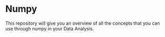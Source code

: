 # Numpy

This repository will give you an overview of all the concepts that you can use through numpy in your Data Analysis.
